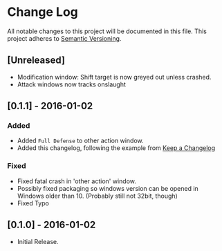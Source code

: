 # Change Log
All notable changes to this project will be documented in this file.
This project adheres to [Semantic Versioning](http://semver.org/).

## [Unreleased]
  * Modification window: Shift target is now greyed out unless crashed.
  * Attack windows now tracks onslaught


## [0.1.1] - 2016-01-02
### Added
- Added `Full Defense` to other action window.
- Added this changelog, following the example from  [Keep a Changelog](http://keepachangelog.com/)
### Fixed
- Fixed fatal crash in 'other action' window.
- Possibly fixed packaging so windows version can be opened in Windows older than 10. (Probably still not
   32bit, though)
- Fixed Typo
## [0.1.0] - 2016-01-02
  * Initial Release.
